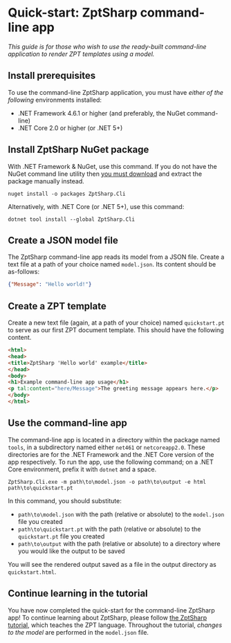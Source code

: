 # Quick-start: ZptSharp command-line app

_This guide is for those who wish to use the ready-built command-line application to render ZPT templates using a model._

## Install prerequisites

To use the command-line ZptSharp application, you must have _either of the following_ environments installed:

* .NET Framework 4.6.1 or higher (and preferably, the NuGet command-line)
* .NET Core 2.0 or higher (or .NET 5+)

## Install ZptSharp NuGet package

With .NET Framework & NuGet, use this command.  If you do not have the NuGet command line utility then [you must download] and extract the package manually instead.

```text
nuget install -o packages ZptSharp.Cli
```

Alternatively, with .NET Core (or .NET 5+), use this command:

```text
dotnet tool install --global ZptSharp.Cli
```

[you must download]: https://www.nuget.org/packages/ZptSharp.Cli

## Create a JSON model file

The ZptSharp command-line app reads its model from a JSON file.
Create a text file at a path of your choice named `model.json`.
Its content should be as-follows:

```json
{"Message": "Hello world!"}
```

## Create a ZPT template

Create a new text file (again, at a path of your choice) named `quickstart.pt` to serve as our first ZPT document template.
This should have the following content.

```html
<html>
<head>
<title>ZptSharp 'Hello world' example</title>
</head>
<body>
<h1>Example command-line app usage</h1>
<p tal:content="here/Message">The greeting message appears here.</p>
</body>
</html>
```

## Use the command-line app

The command-line app is located in a directory within the package named `tools`, in a subdirectory named either `net461` or `netcoreapp2.0`.
These directories are for the .NET Framework and the .NET Core version of the app respectively.
To run the app, use the following command; on a .NET Core environment, prefix it with `dotnet` and a space.

```text
ZptSharp.Cli.exe -m path\to\model.json -o path\to\output -e html path\to\quickstart.pt
```

In this command, you should substitute:

* `path\to\model.json` with the path (relative or absolute) to the `model.json` file you created
* `path\to\quickstart.pt` with the path (relative or absolute) to the `quickstart.pt` file you created
* `path\to\output` with the path (relative or absolute) to a directory where you would like the output to be saved

You will see the rendered output saved as a file in the output directory as `quickstart.html`.

## Continue learning in the tutorial

You have now completed the quick-start for the command-line ZptSharp app!
To continue learning about ZptSharp, please follow [the ZptSharp tutorial], which teaches the ZPT language.
Throughout the tutorial, _changes to the model_ are performed in the `model.json` file.

[the ZptSharp tutorial]: ../ZptTutorial/index.md

